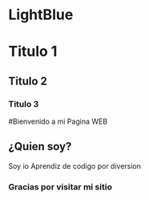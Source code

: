 # LightBlue
# Titulo 1
## Titulo 2
### Titulo 3

#Bienvenido a mi Pagina WEB
## ¿Quien soy?
Soy io
Aprendiz de codigo por diversion

### Gracias por visitar mi sitio

